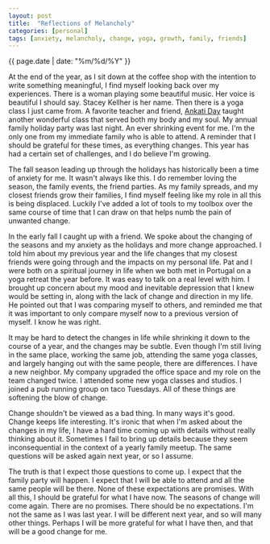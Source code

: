 ```yaml
---
layout: post
title:  "Reflections of Melancholy"
categories: [personal]
tags: [anxiety, melancholy, change, yoga, growth, family, friends]
---
```

{{ page.date | date: "%m/%d/%Y" }}

At the end of the year, as I sit down at the coffee shop with the intention to write something meaningful, I find myself looking back over my experiences.  There is a woman playing some beautiful music.  Her voice is beautiful I should say.  Stacey Kellher is her name.  Then there is a yoga class I just came from.  A favorite teacher and friend, [Ankati Day](http://www.ankatiday.com/ "Ankati Day") taught another wonderful class that served both my body and my soul.  My annual family holiday party was last night.  An ever shrinking event for me.  I'm the only one from my immediate family who is able to attend.  A reminder that I should be grateful for these times, as everything changes.  This year has had a certain set of challenges, and I do believe I'm growing.
 
The fall season leading up through the holidays has historically been a time of anxiety for me.  It wasn't always like this.  I do remember loving the season, the family events, the friend parties.  As my family spreads, and my closest friends grow their families, I find myself feeling like my role in all this is being displaced.  Luckily I've added a lot of tools to my toolbox over the same course of time that I can draw on that helps numb the pain of unwanted change.
 
In the early fall I caught up with a friend.  We spoke about the changing of the seasons and my anxiety as the holidays and more change approached.  I told him about my previous year and the life changes that my closest friends were going through and the impacts on my personal life.  Pat and I were both on a spiritual journey in life when we both met in Portugal on a yoga retreat the year before. It was easy to talk on a real level with him.  I brought up concern about my mood and inevitable depression that I knew would be setting in, along with the lack of change and direction in my life.  He pointed out that I was comparing myself to others, and reminded me that it was important to only compare myself now to a previous version of myself.  I know he was right.  
 
It may be hard to detect the changes in life while shrinking it down to the course of a year, and the changes may be subtle.  Even though I'm still living in the same place, working the same job, attending the same yoga classes, and largely hanging out with the same people, there are differences.  I have a new neighbor.  My company upgraded the office space and my role on the team changed twice.  I attended some new yoga classes and studios.  I joined a pub running group on taco Tuesdays.  All of these things are softening the blow of change.  
 
Change shouldn't be viewed as a bad thing.  In many ways it's good.  Change keeps life interesting.  It's ironic that when I'm asked about the changes in my life, I have a hard time coming up with details without really thinking about it.  Sometimes I fail to bring up details because they seem inconsequential in the context of a yearly family meetup.  The same questions will be asked again next year, or so I assume.  
 
The truth is that I expect those questions to come up.  I expect that the family party will happen.  I expect that I will be able to attend and all the same people will be there.  None of these expectations are promises.  With all this, I should be grateful for what I have now.  The seasons of change will come again.  There are no promises.  There should be no expectations.  I'm not the same as I was last year.  I will be different next year, and so will many other things.  Perhaps I will be more grateful for what I have then, and that will be a good change for me. 
